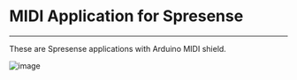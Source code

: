 # MIDI Application for Spresense
-----------------------------------


These are Spresense applications with Arduino MIDI shield.

![image](image.JPG)


